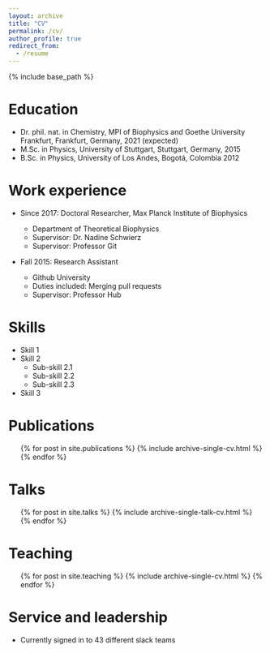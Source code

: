 ```yaml
---
layout: archive
title: "CV"
permalink: /cv/
author_profile: true
redirect_from:
  - /resume
---
```


{% include base_path %}

Education
======
* Dr. phil. nat. in Chemistry, MPI of Biophysics and Goethe University Frankfurt, Frankfurt, Germany, 2021 (expected)
* M.Sc. in Physics, University of Stuttgart, Stuttgart, Germany, 2015
* B.Sc. in Physics, University of Los Andes, Bogotá, Colombia 2012

Work experience
======
* Since 2017: Doctoral Researcher, Max Planck Institute of Biophysics
  * Department of Theoretical Biophysics
  * Supervisor: Dr. Nadine Schwierz
  * Supervisor: Professor Git

* Fall 2015: Research Assistant
  * Github University
  * Duties included: Merging pull requests
  * Supervisor: Professor Hub
  
Skills
======
* Skill 1
* Skill 2
  * Sub-skill 2.1
  * Sub-skill 2.2
  * Sub-skill 2.3
* Skill 3

Publications
======
  <ul>{% for post in site.publications %}
    {% include archive-single-cv.html %}
  {% endfor %}</ul>
  
Talks
======
  <ul>{% for post in site.talks %}
    {% include archive-single-talk-cv.html %}
  {% endfor %}</ul>
  
Teaching
======
  <ul>{% for post in site.teaching %}
    {% include archive-single-cv.html %}
  {% endfor %}</ul>
  
Service and leadership
======
* Currently signed in to 43 different slack teams
